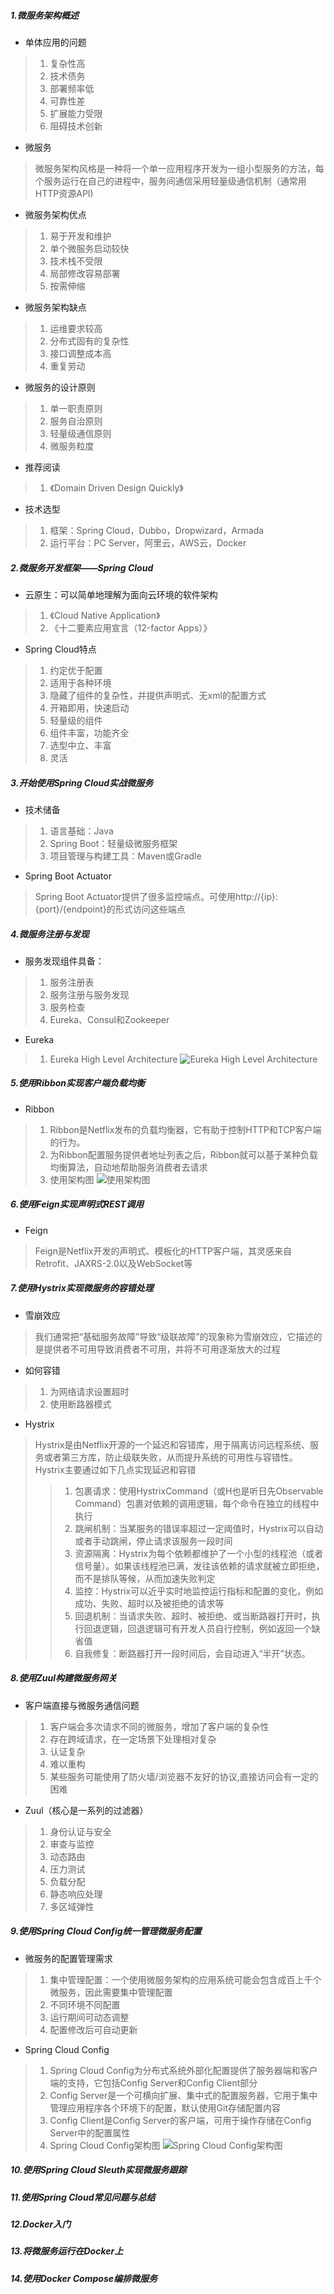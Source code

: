 ##### 1.微服务架构概述
* 单体应用的问题
> 1. 复杂性高
> 2. 技术债务
> 3. 部署频率低
> 4. 可靠性差
> 5. 扩展能力受限
> 6. 阻碍技术创新
* 微服务
> 微服务架构风格是一种将一个单一应用程序开发为一组小型服务的方法，每个服务运行在自己的进程中，服务间通信采用轻量级通信机制（通常用HTTP资源API)
* 微服务架构优点
> 1. 易于开发和维护
> 2. 单个微服务启动较快
> 3. 技术栈不受限
> 4. 局部修改容易部署
> 5. 按需伸缩
* 微服务架构缺点
> 1. 运维要求较高
> 2. 分布式固有的复杂性
> 3. 接口调整成本高
> 4. 重复劳动
* 微服务的设计原则
> 1. 单一职责原则
> 2. 服务自治原则
> 3. 轻量级通信原则
> 4. 微服务粒度
* 推荐阅读
> 1. 《Domain Driven Design Quickly》
* 技术选型
> 1. 框架：Spring Cloud，Dubbo，Dropwizard，Armada
> 2. 运行平台：PC Server，阿里云，AWS云，Docker

##### 2.微服务开发框架——Spring Cloud
* 云原生：可以简单地理解为面向云环境的软件架构
> 1. 《Cloud Native Application》
> 2. 《十二要素应用宣言（12-factor Apps）》
* Spring Cloud特点
> 1. 约定优于配置
> 2. 适用于各种环境
> 3. 隐藏了组件的复杂性，并提供声明式、无xml的配置方式
> 4. 开箱即用，快速启动
> 5. 轻量级的组件
> 6. 组件丰富，功能齐全
> 7. 选型中立、丰富
> 8. 灵活

##### 3.开始使用Spring Cloud实战微服务
* 技术储备
> 1. 语言基础：Java
> 2. Spring Boot：轻量级微服务框架
> 3. 项目管理与构建工具：Maven或Gradle
* Spring Boot Actuator
> Spring Boot Actuator提供了很多监控端点。可使用http://{ip}:{port}/{endpoint}的形式访问这些端点

##### 4.微服务注册与发现
* 服务发现组件具备：
> 1. 服务注册表
> 2. 服务注册与服务发现
> 3. 服务检查
> 4. Eureka、Consul和Zookeeper
* Eureka
> 1. Eureka High Level Architecture 
> ![Eureka High Level Architecture](https://github.com/peoffice/book/blob/master/spring_cloud_docker_microservices_images/eureka_high_level.png)

##### 5.使用Ribbon实现客户端负载均衡
* Ribbon
> 1. Ribbon是Netflix发布的负载均衡器，它有助于控制HTTP和TCP客户端的行为。
> 2. 为Ribbon配置服务提供者地址列表之后，Ribbon就可以基于某种负载均衡算法，自动地帮助服务消费者去请求
> 3. 使用架构图
> ![使用架构图](https://github.com/peoffice/book/blob/master/spring_cloud_docker_microservices_images/ribbon_load_balance.png)

##### 6.使用Feign实现声明式REST调用
* Feign
> Feign是Netflix开发的声明式、模板化的HTTP客户端，其灵感来自Retrofit、JAXRS-2.0以及WebSocket等

##### 7.使用Hystrix实现微服务的容错处理
* 雪崩效应
> 我们通常把“基础服务故障”导致“级联故障”的现象称为雪崩效应，它描述的是提供者不可用导致消费者不可用，并将不可用逐渐放大的过程
* 如何容错
> 1. 为网络请求设置超时
> 2. 使用断路器模式
* Hystrix
> Hystrix是由Netflix开源的一个延迟和容错库，用于隔离访问远程系统、服务或者第三方库，防止级联失败，从而提升系统的可用性与容错性。Hystrix主要通过如下几点实现延迟和容错
>> 1.  包裹请求：使用HystrixCommand（或H也是听日先Observable Command）包裹对依赖的调用逻辑，每个命令在独立的线程中执行
>> 2. 跳闸机制：当某服务的错误率超过一定阈值时，Hystrix可以自动或者手动跳闸，停止请求该服务一段时间
>> 3. 资源隔离：Hystrix为每个依赖都维护了一个小型的线程池（或者信号量）。如果该线程池已满，发往该依赖的请求就被立即拒绝，而不是排队等候，从而加速失败判定
>> 4. 监控：Hystrix可以近乎实时地监控运行指标和配置的变化，例如成功、失败、超时以及被拒绝的请求等
>> 5. 回退机制：当请求失败、超时、被拒绝、或当断路器打开时，执行回退逻辑，回退逻辑可有开发人员自行控制，例如返回一个缺省值
>> 6. 自我修复：断路器打开一段时间后，会自动进入“半开”状态。

##### 8.使用Zuul构建微服务网关
* 客户端直接与微服务通信问题
> 1. 客户端会多次请求不同的微服务，增加了客户端的复杂性
> 2. 存在跨域请求，在一定场景下处理相对复杂
> 3. 认证复杂
> 4. 难以重构
> 5. 某些服务可能使用了防火墙/浏览器不友好的协议,直接访问会有一定的困难
* Zuul（核心是一系列的过滤器）
> 1. 身份认证与安全
> 2. 审查与监控
> 3. 动态路由
> 4. 压力测试
> 5. 负载分配
> 6. 静态响应处理
> 7. 多区域弹性


##### 9.使用Spring Cloud Config统一管理微服务配置
* 微服务的配置管理需求
> 1. 集中管理配置：一个使用微服务架构的应用系统可能会包含成百上千个微服务，因此需要集中管理配置
> 2. 不同环境不同配置
> 3. 运行期间可动态调整
> 4. 配置修改后可自动更新

* Spring Cloud Config
> 1. Spring Cloud Config为分布式系统外部化配置提供了服务器端和客户端的支持，它包括Config Server和Config Client部分
> 2. Config Server是一个可横向扩展、集中式的配置服务器，它用于集中管理应用程序各个环境下的配置，默认使用Git存储配置内容
> 3. Config Client是Config Server的客户端，可用于操作存储在Config Server中的配置属性
> 4. Spring Cloud Config架构图
> ![ Spring Cloud Config架构图](https://github.com/peoffice/book/blob/master/spring_cloud_docker_microservices_images/spring_cloud_config.png)

##### 10.使用Spring Cloud Sleuth实现微服务跟踪
##### 11.使用Spring Cloud常见问题与总结
##### 12.Docker入门
##### 13.将微服务运行在Docker上
##### 14.使用Docker Compose编排微服务














